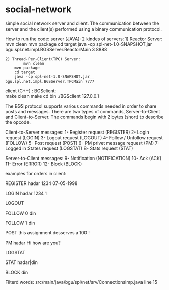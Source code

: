 # social-network
simple social network server and  client. The communication between the server and the client(s) performed using a binary communication protocol.

How to run the code:
server (JAVA): 2 kindes of servers:
	1) Reactor Server:	
      		mvn clean
		mvn package
		cd target
		java -cp spl-net-1.0-SNAPSHOT.jar bgu.spl.net.impl.BGSServer.ReactorMain 3 8888

	2) Thread-Per-Client(TPC) Server:	
      		mvn clean
		mvn package
		cd target
		java -cp spl-net-1.0-SNAPSHOT.jar bgu.spl.net.impl.BGSServer.TPCMain 7777

client (C++) :
	BGSclient:	
      		make clean
		make
		cd bin
		./BGSclient 127.0.0.1 <port>

The BGS protocol supports various commands needed in order to share posts and messages. 
There are two types of commands, Server-to-Client and Client-to-Server. 
The commands begin with 2 bytes (short) to describe the opcode. 

Client-to-Server messages: 
1- Register request (REGISTER)
2- Login request (LOGIN)
3- Logout request (LOGOUT)
4- Follow / Unfollow request (FOLLOW)
5- Post request (POST)
6- PM privet message request (PM)
7- Logged in States request (LOGSTAT)
8- Stats request (STAT)

Server-to-Client messages: 
9- Notification (NOTIFICATION)
10- Ack (ACK)
11- Error (ERROR)
12- Block (BLOCK)


examples for orders in client: 

REGISTER hadar 1234 07-05-1998

LOGIN hadar 1234 1

LOGOUT

FOLLOW 0 din

FOLLOW 1 din

POST this assignment desserves a 100 !

PM hadar Hi how are you?

LOGSTAT

STAT hadar|din

BLOCK din


Filterd words: src/main/java/bgu/spl/net/srv/ConnectionsImp.java 
               line 15



